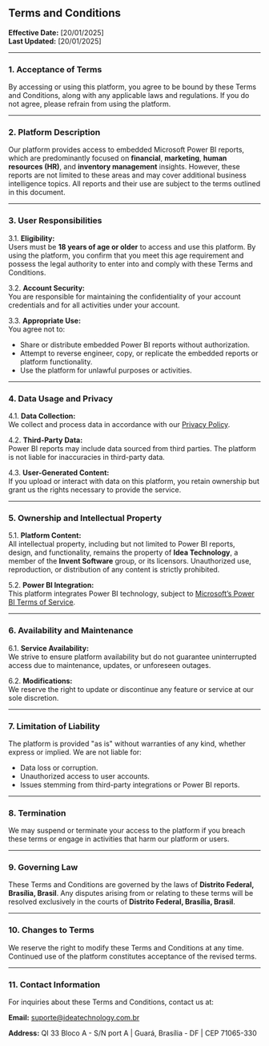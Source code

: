 ## **Terms and Conditions**

**Effective Date:** [20/01/2025]  
**Last Updated:** [20/01/2025]

---

### **1. Acceptance of Terms**
By accessing or using this platform, you agree to be bound by these Terms and Conditions, along with any applicable laws and regulations. If you do not agree, please refrain from using the platform.

---

### **2. Platform Description**
Our platform provides access to embedded Microsoft Power BI reports, which are predominantly focused on **financial**, **marketing**, **human resources (HR)**, and **inventory management** insights. However, these reports are not limited to these areas and may cover additional business intelligence topics. All reports and their use are subject to the terms outlined in this document.  

---

### **3. User Responsibilities**
3.1. **Eligibility:**  
Users must be **18 years of age or older** to access and use this platform. By using the platform, you confirm that you meet this age requirement and possess the legal authority to enter into and comply with these Terms and Conditions.

3.2. **Account Security:**  
You are responsible for maintaining the confidentiality of your account credentials and for all activities under your account.

3.3. **Appropriate Use:**  
You agree not to:  
- Share or distribute embedded Power BI reports without authorization.  
- Attempt to reverse engineer, copy, or replicate the embedded reports or platform functionality.  
- Use the platform for unlawful purposes or activities.

---

### **4. Data Usage and Privacy**
4.1. **Data Collection:**  
We collect and process data in accordance with our [Privacy Policy](https://github.com/IDEA-TECHNOLOGY-IT/docs-idea/edit/main/docs/privacy_policy/pp_en.md).  

4.2. **Third-Party Data:**  
Power BI reports may include data sourced from third parties. The platform is not liable for inaccuracies in third-party data.

4.3. **User-Generated Content:**  
If you upload or interact with data on this platform, you retain ownership but grant us the rights necessary to provide the service.

---

### **5. Ownership and Intellectual Property**
5.1. **Platform Content:**  
All intellectual property, including but not limited to Power BI reports, design, and functionality, remains the property of **Idea Technology**, a member of the **Invent Software** group, or its licensors. Unauthorized use, reproduction, or distribution of any content is strictly prohibited.

5.2. **Power BI Integration:**  
This platform integrates Power BI technology, subject to [Microsoft’s Power BI Terms of Service]([https://powerbi.microsoft.com](https://www.microsoft.com/en-us/legal/terms-of-use)).

---

### **6. Availability and Maintenance**
6.1. **Service Availability:**  
We strive to ensure platform availability but do not guarantee uninterrupted access due to maintenance, updates, or unforeseen outages.

6.2. **Modifications:**  
We reserve the right to update or discontinue any feature or service at our sole discretion.

---

### **7. Limitation of Liability**
The platform is provided "as is" without warranties of any kind, whether express or implied. We are not liable for:  
- Data loss or corruption.  
- Unauthorized access to user accounts.  
- Issues stemming from third-party integrations or Power BI reports.  

---

### **8. Termination**
We may suspend or terminate your access to the platform if you breach these terms or engage in activities that harm our platform or users.

---

### **9. Governing Law**
These Terms and Conditions are governed by the laws of **Distrito Federal, Brasília, Brasil**. Any disputes arising from or relating to these terms will be resolved exclusively in the courts of **Distrito Federal, Brasília, Brasil**.  

---

### **10. Changes to Terms**
We reserve the right to modify these Terms and Conditions at any time. Continued use of the platform constitutes acceptance of the revised terms.

---

### **11. Contact Information**
For inquiries about these Terms and Conditions, contact us at:  

**Email:** suporte@ideatechnology.com.br

**Address:** QI 33 Bloco A - S/N port A | Guará, Brasília - DF | CEP 71065-330  

